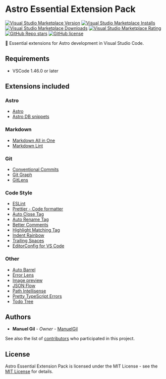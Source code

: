 # Astro Essential Extension Pack

[![Visual Studio Marketplace Version](https://img.shields.io/visual-studio-marketplace/v/imgildev.vscode-astro-pack?style=for-the-badge&label=VS%20Marketplace&logo=visual-studio-code)](https://marketplace.visualstudio.com/items?itemName=imgildev.vscode-astro-pack)
[![Visual Studio Marketplace Installs](https://img.shields.io/visual-studio-marketplace/i/imgildev.vscode-astro-pack?style=for-the-badge&logo=visual-studio-code)](https://marketplace.visualstudio.com/items?itemName=imgildev.vscode-astro-pack)
[![Visual Studio Marketplace Downloads](https://img.shields.io/visual-studio-marketplace/d/imgildev.vscode-astro-pack?style=for-the-badge&logo=visual-studio-code)](https://marketplace.visualstudio.com/items?itemName=imgildev.vscode-astro-pack)
[![Visual Studio Marketplace Rating](https://img.shields.io/visual-studio-marketplace/r/imgildev.vscode-astro-pack?style=for-the-badge&logo=visual-studio-code)](https://marketplace.visualstudio.com/items?itemName=imgildev.vscode-astro-pack&ssr=false#review-details)
[![GitHub Repo stars](https://img.shields.io/github/stars/ManuelGil/vscode-astro-pack?style=for-the-badge&logo=github)](https://github.com/ManuelGil/vscode-astro-pack)
[![GitHub license](https://img.shields.io/github/license/ManuelGil/vscode-astro-pack?style=for-the-badge&logo=github)](https://github.com/ManuelGil/vscode-astro-pack/blob/main/LICENSE)

🚀 Essential extensions for Astro development in Visual Studio Code.

## Requirements

- VSCode 1.46.0 or later

## Extensions included

### Astro

- [Astro](https://marketplace.visualstudio.com/items?itemName=astro-build.astro-vscode)
- [Astro DB snippets](https://marketplace.visualstudio.com/items?itemName=imgildev.vscode-astrodb-snippets)

### Markdown

- [Markdown All in One](https://marketplace.visualstudio.com/items?itemName=yzhang.markdown-all-in-one)
- [Markdown Lint](https://marketplace.visualstudio.com/items?itemName=davidanson.vscode-markdownlint)

### Git

- [Conventional Commits](https://marketplace.visualstudio.com/items?itemName=vivaxy.vscode-conventional-commits)
- [Git Graph](https://marketplace.visualstudio.com/items?itemName=mhutchie.git-graph)
- [GitLens](https://marketplace.visualstudio.com/items?itemName=eamodio.gitlens)

### Code Style

- [ESLint](https://marketplace.visualstudio.com/items?itemName=dbaeumer.vscode-eslint)
- [Prettier - Code formatter](https://marketplace.visualstudio.com/items?itemName=esbenp.prettier-vscode)
- [Auto Close Tag](https://marketplace.visualstudio.com/items?itemName=formulahendry.auto-close-tag)
- [Auto Rename Tag](https://marketplace.visualstudio.com/items?itemName=formulahendry.auto-rename-tag)
- [Better Comments](https://marketplace.visualstudio.com/items?itemName=aaron-bond.better-comments)
- [Highlight Matching Tag](https://marketplace.visualstudio.com/items?itemName=vincaslt.highlight-matching-tag)
- [Indent Rainbow](https://marketplace.visualstudio.com/items?itemName=oderwat.indent-rainbow)
- [Trailing Spaces](https://marketplace.visualstudio.com/items?itemName=shardulm94.trailing-spaces)
- [EditorConfig for VS Code](https://marketplace.visualstudio.com/items?itemName=editorconfig.editorconfig)

### Other

- [Auto Barrel](https://marketplace.visualstudio.com/items?itemName=imgildev.vscode-auto-barrel)
- [Error Lens](https://marketplace.visualstudio.com/items?itemName=usernamehw.errorlens)
- [Image preview](https://marketplace.visualstudio.com/items?itemName=kisstkondoros.vscode-gutter-preview)
- [JSON Flow](https://marketplace.visualstudio.com/items?itemName=imgildev.vscode-json-flow)
- [Path Intellisense](https://marketplace.visualstudio.com/items?itemName=christian-kohler.path-intellisense)
- [Pretty TypeScript Errors](https://marketplace.visualstudio.com/items?itemName=yoavbls.pretty-ts-errors)
- [Todo Tree](https://marketplace.visualstudio.com/items?itemName=gruntfuggly.todo-tree)

## Authors

- **Manuel Gil** - _Owner_ - [ManuelGil](https://github.com/ManuelGil)

See also the list of [contributors](https://github.com/ManuelGil/vscode-astro-pack/contributors) who participated in this project.

## License

Astro Essential Extension Pack is licensed under the MIT License - see the [MIT License](https://opensource.org/licenses/MIT) for details.
